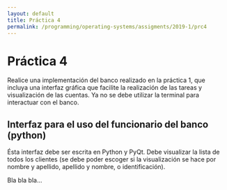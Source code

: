 ```yaml
---
layout: default
title: Práctica 4
permalink: /programming/operating-systems/assigments/2019-1/prc4
---
```


# Práctica 4

Realice una implementación del banco realizado en la práctica 1, que incluya una interfaz gráfica que facilite la realización de las tareas y visualización de las cuentas. Ya no se debe utilizar la terminal para interactuar con el banco.

## Interfaz para el uso del funcionario del banco (python)

Ésta interfaz debe ser escrita en Python y PyQt. Debe visualizar la lista de todos los clientes (se debe poder escoger si la visualización se hace por nombre y apellido, apellido y nombre, o identificación).


Bla bla bla...
